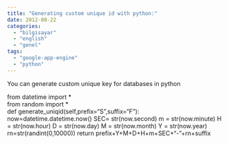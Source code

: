 ```yaml
---
title: "Generating custom unique id with python:"
date: 2012-08-22
categories: 
  - "bilgisayar"
  - "english"
  - "genel"
tags: 
  - "google-app-engine"
  - "python"
---
```


You can generate custom unique key for databases in python  

  

from datetime import \*  
from random import \*    
def generate\_uniqid(self,prefix=“S”,suffix=“F”): now=datetime.datetime.now() SEC= str(now.second) m = str(now.minute) H = str(now.hour) D = str(now.day) M = str(now.month) Y = str(now.year) rn=str(randint(0,10000)) return prefix+Y+M+D+H+m+SEC+“-”+rn+suffix
